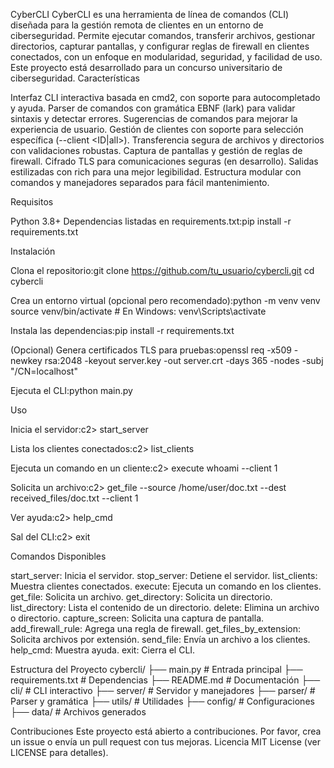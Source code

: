 CyberCLI
CyberCLI es una herramienta de línea de comandos (CLI) diseñada para la gestión remota de clientes en un entorno de ciberseguridad. Permite ejecutar comandos, transferir archivos, gestionar directorios, capturar pantallas, y configurar reglas de firewall en clientes conectados, con un enfoque en modularidad, seguridad, y facilidad de uso. Este proyecto está desarrollado para un concurso universitario de ciberseguridad.
Características

Interfaz CLI interactiva basada en cmd2, con soporte para autocompletado y ayuda.
Parser de comandos con gramática EBNF (lark) para validar sintaxis y detectar errores.
Sugerencias de comandos para mejorar la experiencia de usuario.
Gestión de clientes con soporte para selección específica (--client <ID|all>).
Transferencia segura de archivos y directorios con validaciones robustas.
Captura de pantallas y gestión de reglas de firewall.
Cifrado TLS para comunicaciones seguras (en desarrollo).
Salidas estilizadas con rich para una mejor legibilidad.
Estructura modular con comandos y manejadores separados para fácil mantenimiento.

Requisitos

Python 3.8+
Dependencias listadas en requirements.txt:pip install -r requirements.txt



Instalación

Clona el repositorio:git clone https://github.com/tu_usuario/cybercli.git
cd cybercli


Crea un entorno virtual (opcional pero recomendado):python -m venv venv
source venv/bin/activate  # En Windows: venv\Scripts\activate


Instala las dependencias:pip install -r requirements.txt


(Opcional) Genera certificados TLS para pruebas:openssl req -x509 -newkey rsa:2048 -keyout server.key -out server.crt -days 365 -nodes -subj "/CN=localhost"


Ejecuta el CLI:python main.py



Uso

Inicia el servidor:c2> start_server


Lista los clientes conectados:c2> list_clients


Ejecuta un comando en un cliente:c2> execute whoami --client 1


Solicita un archivo:c2> get_file --source /home/user/doc.txt --dest received_files/doc.txt --client 1


Ver ayuda:c2> help_cmd


Sal del CLI:c2> exit



Comandos Disponibles

start_server: Inicia el servidor.
stop_server: Detiene el servidor.
list_clients: Muestra clientes conectados.
execute: Ejecuta un comando en los clientes.
get_file: Solicita un archivo.
get_directory: Solicita un directorio.
list_directory: Lista el contenido de un directorio.
delete: Elimina un archivo o directorio.
capture_screen: Solicita una captura de pantalla.
add_firewall_rule: Agrega una regla de firewall.
get_files_by_extension: Solicita archivos por extensión.
send_file: Envía un archivo a los clientes.
help_cmd: Muestra ayuda.
exit: Cierra el CLI.

Estructura del Proyecto
cybercli/
├── main.py               # Entrada principal
├── requirements.txt      # Dependencias
├── README.md             # Documentación
├── cli/                  # CLI interactivo
├── server/               # Servidor y manejadores
├── parser/               # Parser y gramática
├── utils/                # Utilidades
├── config/               # Configuraciones
├── data/                 # Archivos generados

Contribuciones
Este proyecto está abierto a contribuciones. Por favor, crea un issue o envía un pull request con tus mejoras.
Licencia
MIT License (ver LICENSE para detalles).